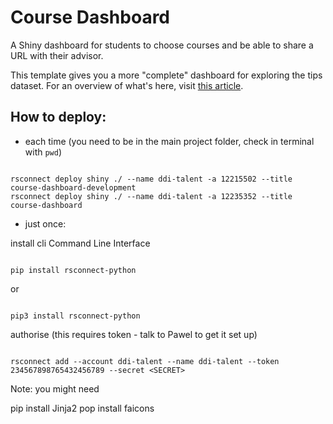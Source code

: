 # Course Dashboard

A Shiny dashboard for students to choose courses and be able to share a URL with their advisor.

This template gives you a more "complete" dashboard for exploring the tips dataset. For an overview of what's here, visit [this article](https://shiny.posit.co/py/docs/user-interfaces.html).

## How to deploy:

- each time (you need to be in the main project folder, check in terminal with `pwd`)

```

rsconnect deploy shiny ./ --name ddi-talent -a 12215502 --title course-dashboard-development  
rsconnect deploy shiny ./ --name ddi-talent -a 12235352 --title course-dashboard  

```


- just once:

install cli Command Line Interface
```

pip install rsconnect-python

```

or 
```

pip3 install rsconnect-python

```

authorise (this requires token - talk to Pawel to get it set up)

```

rsconnect add --account ddi-talent --name ddi-talent --token 234567898765432456789 --secret <SECRET>

```

Note: you might need


pip install Jinja2
pop install faicons



```
